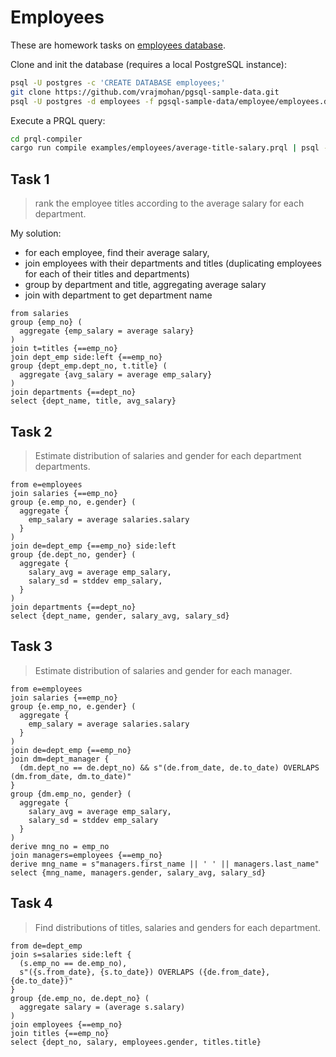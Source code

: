 # Employees

These are homework tasks on
[employees database](https://github.com/vrajmohan/pgsql-sample-data.git).

Clone and init the database (requires a local PostgreSQL instance):

```sh
psql -U postgres -c 'CREATE DATABASE employees;'
git clone https://github.com/vrajmohan/pgsql-sample-data.git
psql -U postgres -d employees -f pgsql-sample-data/employee/employees.dump
```

Execute a PRQL query:

```sh
cd prql-compiler
cargo run compile examples/employees/average-title-salary.prql | psql -U postgres -d employees
```

## Task 1

> rank the employee titles according to the average salary for each department.

My solution:

- for each employee, find their average salary,
- join employees with their departments and titles (duplicating employees for
  each of their titles and departments)
- group by department and title, aggregating average salary
- join with department to get department name

```prql
from salaries
group {emp_no} (
  aggregate {emp_salary = average salary}
)
join t=titles {==emp_no}
join dept_emp side:left {==emp_no}
group {dept_emp.dept_no, t.title} (
  aggregate {avg_salary = average emp_salary}
)
join departments {==dept_no}
select {dept_name, title, avg_salary}
```

## Task 2

> Estimate distribution of salaries and gender for each department departments.

```prql
from e=employees
join salaries {==emp_no}
group {e.emp_no, e.gender} (
  aggregate {
    emp_salary = average salaries.salary
  }
)
join de=dept_emp {==emp_no} side:left
group {de.dept_no, gender} (
  aggregate {
    salary_avg = average emp_salary,
    salary_sd = stddev emp_salary,
  }
)
join departments {==dept_no}
select {dept_name, gender, salary_avg, salary_sd}
```

## Task 3

> Estimate distribution of salaries and gender for each manager.

```prql
from e=employees
join salaries {==emp_no}
group {e.emp_no, e.gender} (
  aggregate {
    emp_salary = average salaries.salary
  }
)
join de=dept_emp {==emp_no}
join dm=dept_manager {
  (dm.dept_no == de.dept_no) && s"(de.from_date, de.to_date) OVERLAPS (dm.from_date, dm.to_date)"
}
group {dm.emp_no, gender} (
  aggregate {
    salary_avg = average emp_salary,
    salary_sd = stddev emp_salary
  }
)
derive mng_no = emp_no
join managers=employees {==emp_no}
derive mng_name = s"managers.first_name || ' ' || managers.last_name"
select {mng_name, managers.gender, salary_avg, salary_sd}
```

## Task 4

> Find distributions of titles, salaries and genders for each department.

```prql no-fmt
from de=dept_emp
join s=salaries side:left {
  (s.emp_no == de.emp_no),
  s"({s.from_date}, {s.to_date}) OVERLAPS ({de.from_date}, {de.to_date})"
}
group {de.emp_no, de.dept_no} (
  aggregate salary = (average s.salary)
)
join employees {==emp_no}
join titles {==emp_no}
select {dept_no, salary, employees.gender, titles.title}
```
